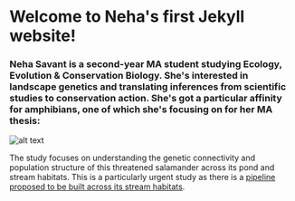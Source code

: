 # Welcome to Neha's first Jekyll website!

### Neha Savant is a second-year MA student studying Ecology, Evolution & Conservation Biology. She's interested in landscape genetics and translating inferences from scientific studies to conservation action. She's got a particular affinity for amphibians, one of which she's focusing on for her MA thesis:

![alt text](https://nehasavant.files.wordpress.com/2017/12/whit001_1-e1513704957775.jpg?w=774&h=548 "A long-tail salamander in hand!")

The study focuses on understanding the genetic connectivity and population structure of this threatened salamander across its pond and stream habitats. This is a particularly urgent study as there is a [pipeline proposed to be built across its stream habitats].

[pipeline proposed to be built across its stream habitats]: https://penneastpipeline.com/proposed-route

